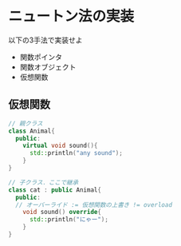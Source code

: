 # ニュートン法の実装

以下の3手法で実装せよ
- 関数ポインタ
- 関数オブジェクト
- 仮想関数


## 仮想関数
```cpp
// 親クラス
class Animal{
  public:
    virtual void sound(){
      std::println("any sound");
    }
}

// 子クラス．ここで継承
class cat : public Animal{
  public:
  // オーバーライド := 仮想関数の上書き != overload
    void sound() override{
      std::println("にゃー");
    }
}

```